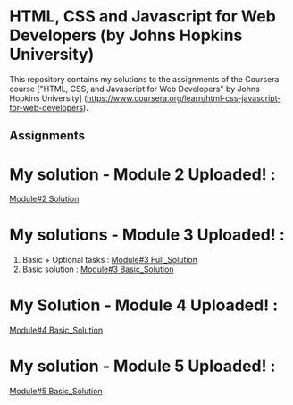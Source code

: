 # HTML, CSS and Javascript for Web Developers (by Johns Hopkins University)

This repository contains my solutions to the assignments of the Coursera course
["HTML, CSS, and Javascript for Web Developers" by Johns Hopkins University]
(https://www.coursera.org/learn/html-css-javascript-for-web-developers).

## Assignments
# My solution - Module 2 Uploaded! :
[Module#2 Solution](https://manarhamad.github.io/coursera-test/Module2solution/Index.html)
# My solutions - Module 3 Uploaded! :
1. Basic + Optional tasks :
[Module#3 Full_Solution](https://manarhamad.github.io/coursera-test/Module3solution/Index.html)
2. Basic solution :
[Module#3 Basic_Solution](https://manarhamad.github.io/coursera-test/Module3solution/Index_basic.html)
# My Solution - Module 4 Uploaded! :
[Module#4 Basic_Solution](https://manarhamad.github.io/coursera-test/Module4Solution/Index.html)
# My solution - Module 5 Uploaded! :
[Module#5 Basic_Solution](https://manarhamad.github.io/coursera-test/Module5solution/index.html)

